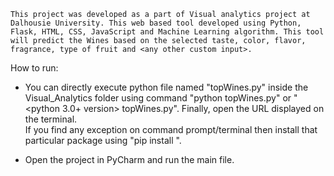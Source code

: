 

`This project was developed as a part of Visual analytics project at Dalhousie University. This web based tool developed using Python, Flask, HTML, CSS, JavaScript and Machine Learning algorithm. This tool will predict the Wines based on the selected taste, color, flavor, fragrance, type of fruit and <any other custom input>.`

How to run:

* You can directly execute python file named "topWines.py" inside the Visual_Analytics folder using command "python topWines.py" or "<python 3.0+ version> topWines.py". Finally, open the URL displayed on the terminal.  
If you find any exception on command prompt/terminal then install that particular package using "pip install <package name>".

* Open the project in PyCharm and run the main file.
